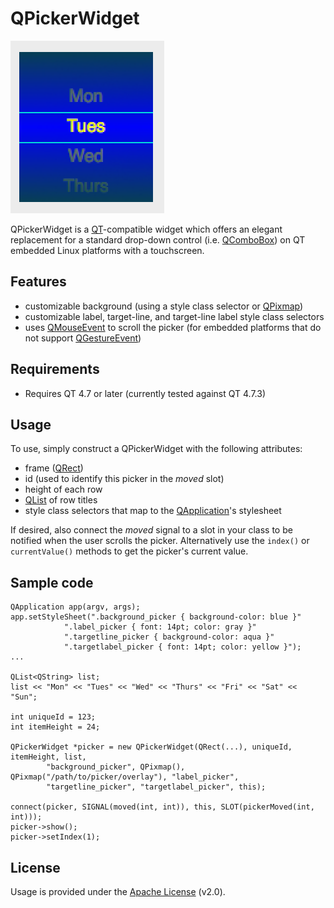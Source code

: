 # QPickerWidget

![Sample](picker_sample.png)

QPickerWidget is a [QT](https://qt-project.org/)-compatible widget which offers an elegant replacement for a standard drop-down control (i.e. [QComboBox](http://qt-project.org/doc/qt-4.7/qcombobox.html)) on QT embedded Linux platforms with a touchscreen.

## Features

- customizable background (using a style class selector or [QPixmap](http://qt-project.org/doc/qt-4.7/qpixmap.html))
- customizable label, target-line, and target-line label style class selectors
- uses [QMouseEvent](http://qt-project.org/doc/qt-4.7/qmouseevent.html) to scroll the picker (for embedded platforms that do not support [QGestureEvent](http://qt-project.org/doc/qt-4.7/qgestureevent.html))

## Requirements

- Requires QT 4.7 or later (currently tested against QT 4.7.3)

## Usage

To use, simply construct a QPickerWidget with the following attributes:

- frame ([QRect](http://qt-project.org/doc/qt-4.7/qrect.html))
- id (used to identify this picker in the _moved_ slot)
- height of each row
- [QList](http://qt-project.org/doc/qt-4.7/qlist.html) of row titles
- style class selectors that map to the [QApplication](http://qt-project.org/doc/qt-4.7/qapplication.html)'s stylesheet

If desired, also connect the _moved_ signal to a slot in your class to be notified when the user scrolls the picker. Alternatively use the `index()` or `currentValue()` methods to get the picker's current value.

## Sample code

    QApplication app(argv, args);
    app.setStyleSheet(".background_picker { background-color: blue }"
                ".label_picker { font: 14pt; color: gray }"
                ".targetline_picker { background-color: aqua }"
                ".targetlabel_picker { font: 14pt; color: yellow }");
    ...

    QList<QString> list;
    list << "Mon" << "Tues" << "Wed" << "Thurs" << "Fri" << "Sat" << "Sun";
    
    int uniqueId = 123;
    int itemHeight = 24;
    
    QPickerWidget *picker = new QPickerWidget(QRect(...), uniqueId, itemHeight, list,
            "background_picker", QPixmap(), QPixmap("/path/to/picker/overlay"), "label_picker",
            "targetline_picker", "targetlabel_picker", this);

    connect(picker, SIGNAL(moved(int, int)), this, SLOT(pickerMoved(int, int)));
    picker->show();
    picker->setIndex(1);
	
## License

Usage is provided under the <a href="http://www.apache.org/licenses/LICENSE-2.0" target="_blank">Apache License</a> (v2.0).
